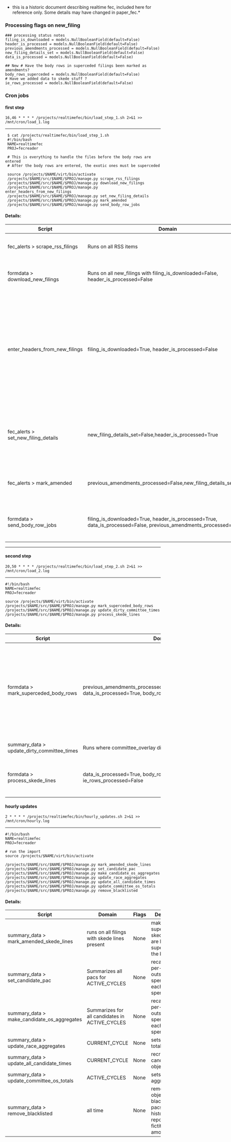 <style>
table:nth-of-type(1) {
    display:table;
    width:100%;
}
table:nth-of-type(1) th:nth-of-type(4) {
    width:50%;
}
</style>

* this is a historic document describing realtime fec, included here for reference only. Some details may have changed in paper_fec.* 

### Processing flags on new_filing  

    ### processing status notes
    filing_is_downloaded = models.NullBooleanField(default=False)
    header_is_processed = models.NullBooleanField(default=False)
    previous_amendments_processed = models.NullBooleanField(default=False)
    new_filing_details_set = models.NullBooleanField(default=False)
    data_is_processed = models.NullBooleanField(default=False)
    
    ## New # Have the body rows in superceded filings been marked as amendments? 
    body_rows_superceded = models.NullBooleanField(default=False)
    # Have we added data to skede stuff ? 
    ie_rows_processed = models.NullBooleanField(default=False)


### Cron jobs

#### first step 

	16,46 * * * * /projects/realtimefec/bin/load_step_1.sh 2>&1 >> /mnt/cron/load_1.log
  
  ---
	 $ cat /projects/realtimefec/bin/load_step_1.sh
	 #!/bin/bash
	 NAME=realtimefec
	 PROJ=fecreader
	
	 # This is everything to handle the files before the body rows are entered
	 # After the body rows are entered, the exotic ones must be superceded
	
	 source /projects/$NAME/virt/bin/activate
	 /projects/$NAME/src/$NAME/$PROJ/manage.py scrape_rss_filings
	 /projects/$NAME/src/$NAME/$PROJ/manage.py download_new_filings
	 /projects/$NAME/src/$NAME/$PROJ/manage.py enter_headers_from_new_filings
	 /projects/$NAME/src/$NAME/$PROJ/manage.py set_new_filing_details
	 /projects/$NAME/src/$NAME/$PROJ/manage.py mark_amended
	 /projects/$NAME/src/$NAME/$PROJ/manage.py send_body_row_jobs
	 
	 

#### Details:

| Script  | Domain | Flags | Description |
| ------------ | ------------- | ------------ | ---------------- |
| fec_alerts > scrape_rss_filings | Runs on all RSS items | None | Creates new_filing objects from RSS feed |
| formdata > download_new_filings | Runs on all new_filings with filing_is_downloaded=False, header_is_processed=False | Sets filing_is_downloaded to True  | Download files from FTP. Mark them as having been downloaded. |
| enter_headers_from_new_filings  | filing_is_downloaded=True, header_is_processed=False | Sets header_is_processed = True | Enter file headers; don't mark them as either amended or not. Only enters summary data available--for some schedules the total expenditures must be calculated after the body row jobs are entered. |
| fec_alerts > set_new_filing_details  | new_filing_details_set=False,header_is_processed=True | sets new_filing_details_set | Set data fields in the new filing from the parsed Filing_Header; don't handle unsummarized forms, like F24's |
| fec_alerts > mark_amended | previous_amendments_processed=False,new_filing_details_set=True | sets previous_amendments_processed | Mark the originals as being amended (for new_filing objects) |
| formdata > send_body_row_jobs | filing_is_downloaded=True, header_is_processed=True, data_is_processed=False, previous_amendments_processed=True | celery worker sets data_is_processed=True | Queue filing body row entry for execution by celery processes |


---

#### second step 

	20,50 * * * * /projects/realtimefec/bin/load_step_2.sh 2>&1 >> /mnt/cron/load_2.log
  
---
  
	#!/bin/bash
	NAME=realtimefec
	PROJ=fecreader
	
	source /projects/$NAME/virt/bin/activate
	/projects/$NAME/src/$NAME/$PROJ/manage.py mark_superceded_body_rows
	/projects/$NAME/src/$NAME/$PROJ/manage.py update_dirty_committee_times
	/projects/$NAME/src/$NAME/$PROJ/manage.py process_skede_lines


#### Details:



| Script  | Domain | Flags | Description |
| ------------ | ------------- | ------------ | ---------------- |
|  formdata > mark_superceded_body_rows | previous_amendments_processed=True,header_is_processed=True, data_is_processed=True, body_rows_superceded=False | sets body_rows_superceded | Mark the body rows as being superceded as appropriate; also set the new_filing data for stuff that can only be calculated after body rows have run. |
| summary_data > update_dirty_committee_times | Runs where committee_overlay dirty flag is set | unsets dirty flag on committee | Recalculate committee summaries |
| formdata > process_skede_lines | data_is_processed=True, body_rows_superceded=True, ie_rows_processed=False | sets ie_rows_processed  | Set the name and details of the candidate targetted |


#### hourly updates 


	2 * * * * /projects/realtimefec/bin/hourly_updates.sh 2>&1 >> /mnt/cron/hourly.log
---
	#!/bin/bash
	NAME=realtimefec
	PROJ=fecreader
	
	# run the import
	source /projects/$NAME/virt/bin/activate
	
	/projects/$NAME/src/$NAME/$PROJ/manage.py mark_amended_skede_lines
	/projects/$NAME/src/$NAME/$PROJ/manage.py set_candidate_pac
	/projects/$NAME/src/$NAME/$PROJ/manage.py make_candidate_os_aggregates
	/projects/$NAME/src/$NAME/$PROJ/manage.py update_race_aggregates
	/projects/$NAME/src/$NAME/$PROJ/manage.py update_all_candidate_times
	/projects/$NAME/src/$NAME/$PROJ/manage.py update_committee_os_totals
	/projects/$NAME/src/$NAME/$PROJ/manage.py remove_blacklisted
	

#### Details:



| Script  | Domain | Flags | Description |
| ------------ | ------------- | ------------ | ---------------- |
| summary_data > mark_amended_skede_lines | runs on all filings with skede lines present | None | makes sure all superceded sked e filings are listed as superceded in the body rows |
| summary_data > set_candidate_pac | Summarizes all pacs for ACTIVE_CYCLES | None | recalculates per-candidate outside spending by each outside spender |
| summary_data > make_candidate_os_aggregates | Summarizes for all candidates in ACTIVE_CYCLES | None | recalculates per-candidate outside spending by each outside spender |
| summary_data > update_race_aggregates | CURRENT_CYCLE | None | sets race totals |
| summary_data > update_all_candidate_times | CURRENT_CYCLE | None | recreates candidate_time objects |
| summary_data > update_committee_os_totals | ACTIVE_CYCLES | None | sets pac-wise aggregates | 
| summary_data > remove_blacklisted | all time | None | removes some objects from blacklisted pacs that historically report fictitious amounts 

